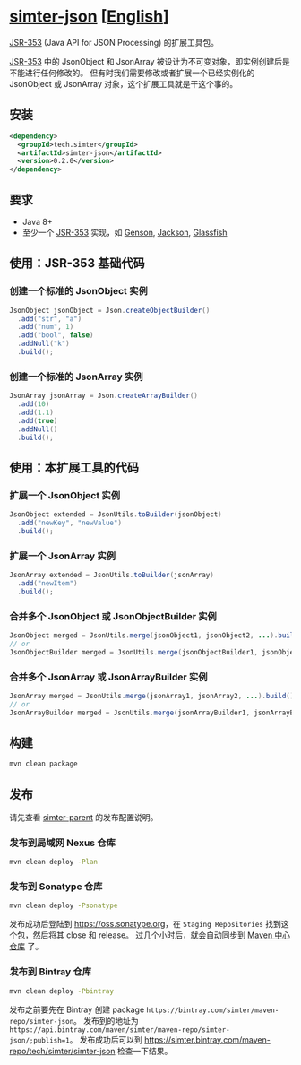 # [simter-json](https://github.com/simter/simter-json) [[English]]

[JSR-353] \(Java API for JSON Processing\) 的扩展工具包。

[JSR-353] 中的 JsonObject 和 JsonArray 被设计为不可变对象，即实例创建后是不能进行任何修改的。
但有时我们需要修改或者扩展一个已经实例化的 JsonObject 或 JsonArray 对象，这个扩展工具就是干这个事的。

## 安装

```xml
<dependency>
  <groupId>tech.simter</groupId>
  <artifactId>simter-json</artifactId>
  <version>0.2.0</version>
</dependency>
```

## 要求

- Java 8+
- 至少一个 [JSR-353] 实现，如 [Genson], [Jackson], [Glassfish]

## 使用：JSR-353 基础代码

### 创建一个标准的 JsonObject 实例

```java
JsonObject jsonObject = Json.createObjectBuilder()
  .add("str", "a")
  .add("num", 1)
  .add("bool", false)
  .addNull("k")
  .build();
```
### 创建一个标准的 JsonArray 实例

```java
JsonArray jsonArray = Json.createArrayBuilder()
  .add(10)
  .add(1.1)
  .add(true)
  .addNull()
  .build();
```

## 使用：本扩展工具的代码

### 扩展一个 JsonObject 实例

```java
JsonObject extended = JsonUtils.toBuilder(jsonObject)
  .add("newKey", "newValue")
  .build();
```

### 扩展一个 JsonArray 实例

```java
JsonArray extended = JsonUtils.toBuilder(jsonArray)
  .add("newItem")
  .build();
```

### 合并多个 JsonObject 或 JsonObjectBuilder 实例

```java
JsonObject merged = JsonUtils.merge(jsonObject1, jsonObject2, ...).build();
// or
JsonObjectBuilder merged = JsonUtils.merge(jsonObjectBuilder1, jsonObjectBuilder2, ...);
```

### 合并多个 JsonArray 或 JsonArrayBuilder 实例

```java
JsonArray merged = JsonUtils.merge(jsonArray1, jsonArray2, ...).build();
// or
JsonArrayBuilder merged = JsonUtils.merge(jsonArrayBuilder1, jsonArrayBuilder2, ...);
```

## 构建

```bash
mvn clean package
```

## 发布

请先查看 [simter-parent] 的发布配置说明。

### 发布到局域网 Nexus 仓库

```bash
mvn clean deploy -Plan
```

### 发布到 Sonatype 仓库

```bash
mvn clean deploy -Psonatype
```

发布成功后登陆到 <https://oss.sonatype.org>，在 `Staging Repositories` 找到这个包，然后将其 close 和 release。
过几个小时后，就会自动同步到 [Maven 中心仓库](http://repo1.maven.org/maven2/tech/simter/simter-json) 了。

### 发布到 Bintray 仓库

```bash
mvn clean deploy -Pbintray
```

发布之前要先在 Bintray 创建 package `https://bintray.com/simter/maven-repo/simter-json`。
发布到的地址为 `https://api.bintray.com/maven/simter/maven-repo/simter-json/;publish=1`。
发布成功后可以到 <https://simter.bintray.com/maven-repo/tech/simter/simter-json> 检查一下结果。


[JSR-353]: https://jcp.org/en/jsr/detail?id=353
[Genson]: http://owlike.github.io/genson
[Jackson]: https://github.com/FasterXML/jackson-datatype-jsr353
[Glassfish]: https://jsonp.java.net/download.html
[oss.sonatype.org]: https://oss.sonatype.org
[simter-parent]: https://github.com/simter/simter-parent/blob/master/docs/README.zh-cn.md
[English]: https://github.com/simter/simter-json/blob/master/README.md